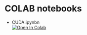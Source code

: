 # COLAB notebooks

* CUDA.ipynbn\
[![Open In Colab](https://colab.research.google.com/assets/colab-badge.svg)](https://colab.research.google.com/https://github.com/lucas-t-reis/CUDA/blob/master/notebooks/CUDA.ipynb)
